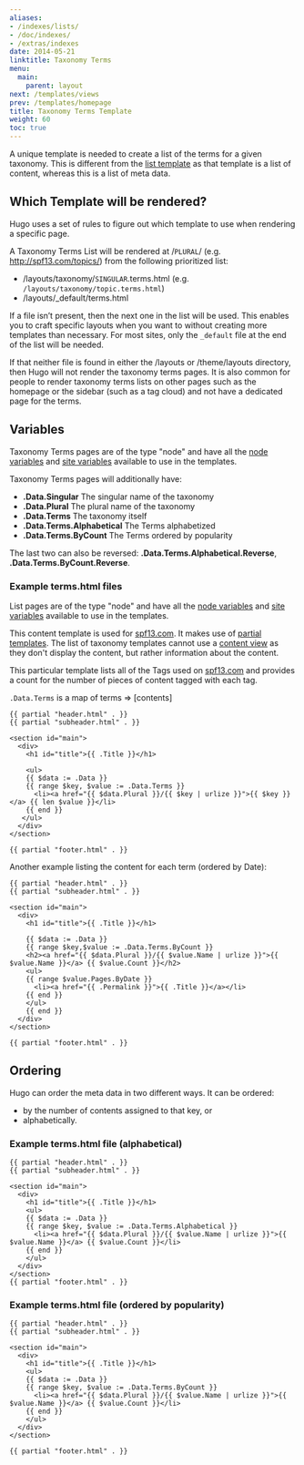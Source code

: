 ```yaml
---
aliases:
- /indexes/lists/
- /doc/indexes/
- /extras/indexes
date: 2014-05-21
linktitle: Taxonomy Terms
menu:
  main:
    parent: layout
next: /templates/views
prev: /templates/homepage
title: Taxonomy Terms Template
weight: 60
toc: true
---
```


A unique template is needed to create a list of the terms for a given
taxonomy. This is different from the [list template](/templates/list/)
as that template is a list of content, whereas this is a list of meta data.

## Which Template will be rendered?
Hugo uses a set of rules to figure out which template to use when
rendering a specific page.

A Taxonomy Terms List will be rendered at /`PLURAL`/
(e.g. http://spf13.com/topics/)
from the following prioritized list:

* /layouts/taxonomy/`SINGULAR`.terms.html (e.g. `/layouts/taxonomy/topic.terms.html`)
* /layouts/\_default/terms.html

If a file isn’t present,
then the next one in the list will be used. This enables you to craft
specific layouts when you want to without creating more templates
than necessary. For most sites, only the `_default` file at the end of
the list will be needed.

If that neither file is found in either the /layouts or /theme/layouts
directory, then Hugo will not render the taxonomy terms pages. It is also
common for people to render taxonomy terms lists on other pages such as
the homepage or the sidebar (such as a tag cloud) and not have a
dedicated page for the terms.


## Variables

Taxonomy Terms pages are of the type "node" and have all the
[node variables](/templates/variables/) and
[site variables](/templates/variables/)
available to use in the templates.

Taxonomy Terms pages will additionally have:

* **.Data.Singular** The singular name of the taxonomy
* **.Data.Plural** The plural name of the taxonomy
* **.Data.Terms** The taxonomy itself
* **.Data.Terms.Alphabetical** The Terms alphabetized
* **.Data.Terms.ByCount** The Terms ordered by popularity

The last two can also be reversed: **.Data.Terms.Alphabetical.Reverse**, **.Data.Terms.ByCount.Reverse**.

### Example terms.html files

List pages are of the type "node" and have all the
[node variables](/templates/variables/) and
[site variables](/templates/variables/)
available to use in the templates.

This content template is used for [spf13.com](http://spf13.com/).
It makes use of [partial templates](/templates/partials/). The list of taxonomy
templates cannot use a [content view](/templates/views/) as they don't display the content, but
rather information about the content.

This particular template lists all of the Tags used on
[spf13.com](http://spf13.com/) and provides a count for the number of pieces of
content tagged with each tag.

`.Data.Terms` is a map of terms ⇒ [contents]

    {{ partial "header.html" . }}
    {{ partial "subheader.html" . }}

    <section id="main">
      <div>
        <h1 id="title">{{ .Title }}</h1>

        <ul>
        {{ $data := .Data }}
        {{ range $key, $value := .Data.Terms }}
          <li><a href="{{ $data.Plural }}/{{ $key | urlize }}">{{ $key }}</a> {{ len $value }}</li>
        {{ end }}
       </ul>
      </div>
    </section>

    {{ partial "footer.html" . }}


Another example listing the content for each term (ordered by Date):

    {{ partial "header.html" . }}
    {{ partial "subheader.html" . }}

    <section id="main">
      <div>
        <h1 id="title">{{ .Title }}</h1>

        {{ $data := .Data }}
        {{ range $key,$value := .Data.Terms.ByCount }}
        <h2><a href="{{ $data.Plural }}/{{ $value.Name | urlize }}">{{ $value.Name }}</a> {{ $value.Count }}</h2>
        <ul>
        {{ range $value.Pages.ByDate }}
          <li><a href="{{ .Permalink }}">{{ .Title }}</a></li>
        {{ end }}
        </ul>
        {{ end }}
      </div>
    </section>

    {{ partial "footer.html" . }}


## Ordering

Hugo can order the meta data in two different ways. It can be ordered:

* by the number of contents assigned to that key, or
* alphabetically.

### Example terms.html file (alphabetical)

    {{ partial "header.html" . }}
    {{ partial "subheader.html" . }}

    <section id="main">
      <div>
        <h1 id="title">{{ .Title }}</h1>
        <ul>
        {{ $data := .Data }}
        {{ range $key, $value := .Data.Terms.Alphabetical }}
          <li><a href="{{ $data.Plural }}/{{ $value.Name | urlize }}">{{ $value.Name }}</a> {{ $value.Count }}</li>
        {{ end }}
        </ul>
      </div>
    </section>
    {{ partial "footer.html" . }}

### Example terms.html file (ordered by popularity)

    {{ partial "header.html" . }}
    {{ partial "subheader.html" . }}

    <section id="main">
      <div>
        <h1 id="title">{{ .Title }}</h1>
        <ul>
        {{ $data := .Data }}
        {{ range $key, $value := .Data.Terms.ByCount }}
          <li><a href="{{ $data.Plural }}/{{ $value.Name | urlize }}">{{ $value.Name }}</a> {{ $value.Count }}</li>
        {{ end }}
        </ul>
      </div>
    </section>

    {{ partial "footer.html" . }}
